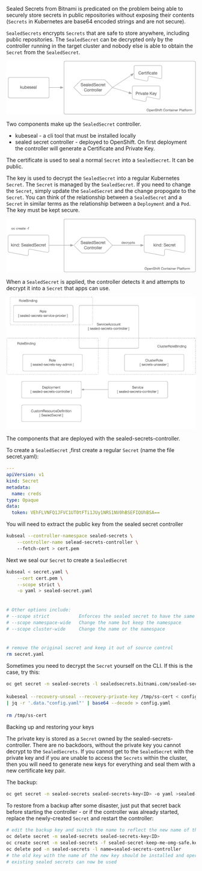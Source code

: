 Sealed Secrets from Bitnami is predicated on the problem being able to securely store secrets in public repositories without exposing their contents (`Secrets` in Kubernetes are base64 encoded strings and are not secure).

`SealedSecrets` encrypts `Secrets` that are safe to store anywhere, including public repositories. The `SealedSecret` can be decrypted only by the controller running in the target cluster and nobody else  is able to obtain the `Secret` from the `SealedSecret`.

![](img/sealed-secret-components.png?raw=true "The SealedSecret controller generates the assymetric key pair for encryption and decryption") 

Two components make up the `SealedSecret` controller. 
* kubeseal - a cli tool that must be installed locally
* sealed secret controller - deployed to OpenShift. On first deployment the controller will generate a Certificate and Private Key. 


The certificate is used to seal a normal `Secret` into a `SealedSecret`. It can be public. 

The key is used to decrypt the `SealedSecret` into a regular Kubernetes `Secret`. The `Secret` is managed by the `SealedSecret`. If you need to change the `Secret`, simply update the `SealedSecret` and the change propogate to the `Secret`. You can think of the relationship between a `SealedSecret` and a `Secret` in similar terms as the relationship between a `Deployment` and a `Pod`.  The key must be kept secure. 


​![](img/sealed-secret-flow.png?raw=true "Title") 

When a `SealedSecret` is applied, the controller detects it and attempts to decrypt it into a `Secret` that apps can use. 


![](img/sealed-secret-architecture.png?raw=true "Title") 

​The components that are deployed with the sealed-secrets-controller. 


To create a `SealedSecret` ,first create a regular `Secret` (name the file secret.yaml): 

```yaml 
---
apiVersion: v1 
kind: Secret
metadata:
  name: creds
type: Opaque
data: 
  token: VEhFLVNFQ1JFVC1UT0tFTi1JUy1NRS1NV0hBSEFIQUhBSA==
```

You will need to extract the public key from the sealed secret controller 

```bash 
kubseal --controller-namespace sealed-secrets \
	--controller-name selead-secrets-controller \  
	--fetch-cert > cert.pem  
```

Next we seal our `Secret` to create a `SealedSecret` 

```bash  
kubseal < secret.yaml \
	--cert cert.pem \
	--scope strict \
	-o yaml > sealed-secret.yaml 
  

# Other options include: 
# --scope strict           Enforces the sealed secret to have the same name and namespace as the child object, the secret. This is the default behaviour.
# --scope namespace-wide   Change the name but keep the namespace  
# --scope cluster-wide     Change the name or the namespace 


# remove the original secret and keep it out of source control 
rm secret.yaml 
```

Sometimes you need to decrypt the `Secret` yourself on the CLI. If this is the case, try this: 

```bash
oc get secret -n sealed-secrets -l sealedsecrets.bitnami.com/sealed-secrets-key -o yaml >/tmp/ss-cert

kubeseal --recovery-unseal --recovery-private-key /tmp/ss-cert < config-bundle-secret.yaml \
| jq -r '.data."config.yaml"' | base64 --decode > config.yaml

rm /tmp/ss-cert 
``` 

Backing up and restoring your keys

The private key is stored as a `Secret` owned by the sealed-secrets-controller. There are no backdoors, without the private key you cannot decrypt to the `SealedSecrets`. If you cannot get to the `SealedSecret` with the private key and if you are unable to access the `Secrets` within the cluster, then you will need to generate new keys for everything and seal them with a new certificate key pair.

The backup: 
```bash 
oc get secret -n sealed-secrets sealed-secrets-key<ID> -o yaml >sealed-secret-keep-me-omg-safe.key
``` 
To restore from a backup after some disaster, just put that secret back before starting the controller - or if the controller was already started, replace the newly-created `Secret` and restart the controller:

```bash 
# edit the backup key and switch the name to reflect the new name of the key 
oc delete secret -n sealed-secrets sealed-secrets-key<ID> 
oc create secret -n sealed-secrets -f sealed-secret-keep-me-omg-safe.key 
oc delete pod -n sealed-secrets -l name=sealed-secrets-controller
# the old key with the name of the new key should be installed and operational. 
# existing sealed secrets can now be used 
```